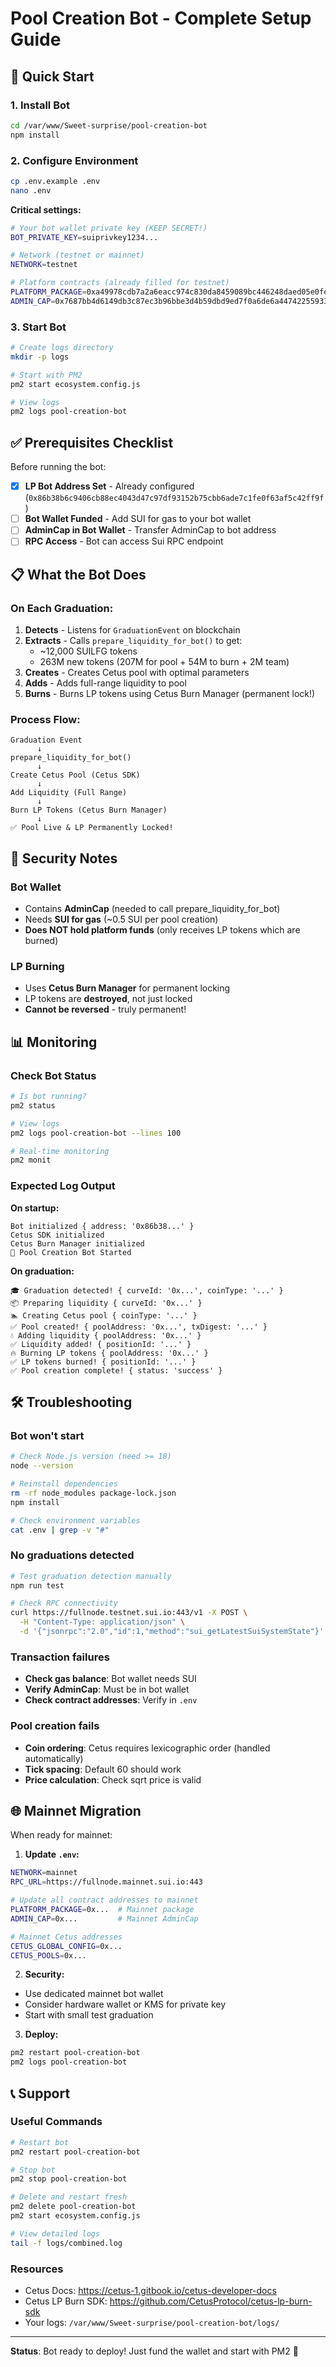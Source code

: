 # Pool Creation Bot - Complete Setup Guide

## 🚀 Quick Start

### 1. Install Bot

```bash
cd /var/www/Sweet-surprise/pool-creation-bot
npm install
```

### 2. Configure Environment

```bash
cp .env.example .env
nano .env
```

**Critical settings:**
```bash
# Your bot wallet private key (KEEP SECRET!)
BOT_PRIVATE_KEY=suiprivkey1234...

# Network (testnet or mainnet)
NETWORK=testnet

# Platform contracts (already filled for testnet)
PLATFORM_PACKAGE=0xa49978cdb7a2a6eacc974c830da8459089bc446248daed05e0fe6ef31e2f4348
ADMIN_CAP=0x7687bb4d6149db3c87ec3b96bbe3d4b59dbd9ed7f0a6de6a447422559332ca11
```

### 3. Start Bot

```bash
# Create logs directory
mkdir -p logs

# Start with PM2
pm2 start ecosystem.config.js

# View logs
pm2 logs pool-creation-bot
```

## ✅ Prerequisites Checklist

Before running the bot:

- [x] **LP Bot Address Set** - Already configured (`0x86b38b6c9406cb88ec4043d47c97df93152b75cbb6ade7c1fe0f63af5c42ff9f`)
- [ ] **Bot Wallet Funded** - Add SUI for gas to your bot wallet
- [ ] **AdminCap in Bot Wallet** - Transfer AdminCap to bot address
- [ ] **RPC Access** - Bot can access Sui RPC endpoint

## 📋 What the Bot Does

### On Each Graduation:

1. **Detects** - Listens for `GraduationEvent` on blockchain
2. **Extracts** - Calls `prepare_liquidity_for_bot()` to get:
   - ~12,000 SUILFG tokens
   - 263M new tokens (207M for pool + 54M to burn + 2M team)
3. **Creates** - Creates Cetus pool with optimal parameters
4. **Adds** - Adds full-range liquidity to pool
5. **Burns** - Burns LP tokens using Cetus Burn Manager (permanent lock!)

### Process Flow:

```
Graduation Event
      ↓
prepare_liquidity_for_bot()
      ↓
Create Cetus Pool (Cetus SDK)
      ↓
Add Liquidity (Full Range)
      ↓
Burn LP Tokens (Cetus Burn Manager)
      ↓
✅ Pool Live & LP Permanently Locked!
```

## 🔐 Security Notes

### Bot Wallet
- Contains **AdminCap** (needed to call prepare_liquidity_for_bot)
- Needs **SUI for gas** (~0.5 SUI per pool creation)
- **Does NOT hold platform funds** (only receives LP tokens which are burned)

### LP Burning
- Uses **Cetus Burn Manager** for permanent locking
- LP tokens are **destroyed**, not just locked
- **Cannot be reversed** - truly permanent!

## 📊 Monitoring

### Check Bot Status
```bash
# Is bot running?
pm2 status

# View logs
pm2 logs pool-creation-bot --lines 100

# Real-time monitoring
pm2 monit
```

### Expected Log Output

**On startup:**
```
Bot initialized { address: '0x86b38...' }
Cetus SDK initialized
Cetus Burn Manager initialized
🤖 Pool Creation Bot Started
```

**On graduation:**
```
🎓 Graduation detected! { curveId: '0x...', coinType: '...' }
📦 Preparing liquidity { curveId: '0x...' }
🏊 Creating Cetus pool { coinType: '...' }
✅ Pool created! { poolAddress: '0x...', txDigest: '...' }
💧 Adding liquidity { poolAddress: '0x...' }
✅ Liquidity added! { positionId: '...' }
🔥 Burning LP tokens { poolAddress: '0x...' }
✅ LP tokens burned! { positionId: '...' }
✅ Pool creation complete! { status: 'success' }
```

## 🛠️ Troubleshooting

### Bot won't start
```bash
# Check Node.js version (need >= 18)
node --version

# Reinstall dependencies
rm -rf node_modules package-lock.json
npm install

# Check environment variables
cat .env | grep -v "#"
```

### No graduations detected
```bash
# Test graduation detection manually
npm run test

# Check RPC connectivity
curl https://fullnode.testnet.sui.io:443/v1 -X POST \
  -H "Content-Type: application/json" \
  -d '{"jsonrpc":"2.0","id":1,"method":"sui_getLatestSuiSystemState"}'
```

### Transaction failures
- **Check gas balance**: Bot wallet needs SUI
- **Verify AdminCap**: Must be in bot wallet
- **Check contract addresses**: Verify in `.env`

### Pool creation fails
- **Coin ordering**: Cetus requires lexicographic order (handled automatically)
- **Tick spacing**: Default 60 should work
- **Price calculation**: Check sqrt price is valid

## 🌐 Mainnet Migration

When ready for mainnet:

1. **Update `.env`:**
```bash
NETWORK=mainnet
RPC_URL=https://fullnode.mainnet.sui.io:443

# Update all contract addresses to mainnet
PLATFORM_PACKAGE=0x...  # Mainnet package
ADMIN_CAP=0x...         # Mainnet AdminCap

# Mainnet Cetus addresses
CETUS_GLOBAL_CONFIG=0x...
CETUS_POOLS=0x...
```

2. **Security:**
- Use dedicated mainnet bot wallet
- Consider hardware wallet or KMS for private key
- Start with small test graduation

3. **Deploy:**
```bash
pm2 restart pool-creation-bot
pm2 logs pool-creation-bot
```

## 📞 Support

### Useful Commands

```bash
# Restart bot
pm2 restart pool-creation-bot

# Stop bot
pm2 stop pool-creation-bot

# Delete and restart fresh
pm2 delete pool-creation-bot
pm2 start ecosystem.config.js

# View detailed logs
tail -f logs/combined.log
```

### Resources
- Cetus Docs: https://cetus-1.gitbook.io/cetus-developer-docs
- Cetus LP Burn SDK: https://github.com/CetusProtocol/cetus-lp-burn-sdk
- Your logs: `/var/www/Sweet-surprise/pool-creation-bot/logs/`

---

**Status**: Bot ready to deploy! Just fund the wallet and start with PM2 🚀
